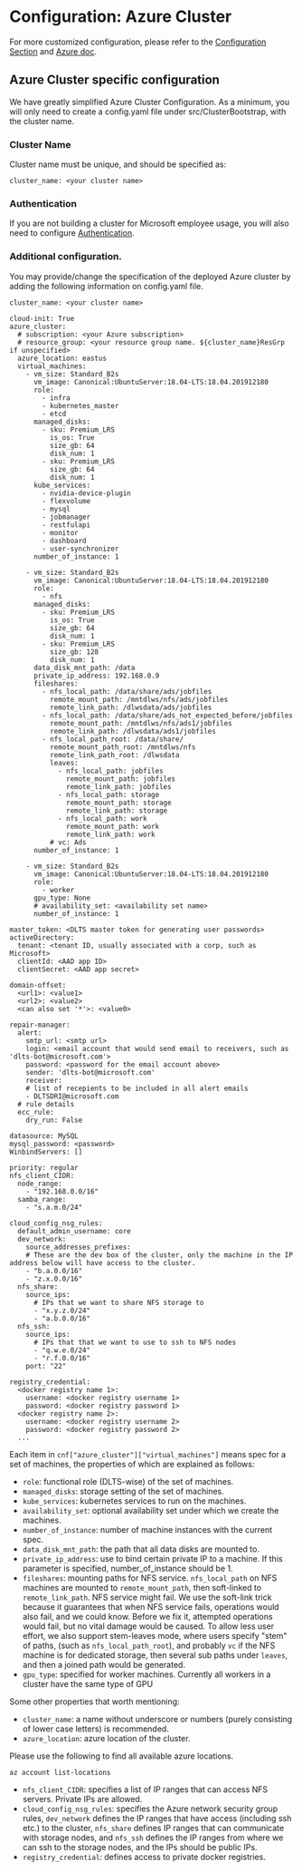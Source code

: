 # Configuration: Azure Cluster

For more customized configuration, please refer to the [Configuration Section](../configuration/Readme.md) and [Azure doc](https://docs.microsoft.com/en-us/cli/azure/vm?view=azure-cli-latest). 

## Azure Cluster specific configuration

We have greatly simplified Azure Cluster Configuration. As a minimum, you will only need to create a config.yaml file under src/ClusterBootstrap, with the cluster name. 

### Cluster Name

Cluster name must be unique, and should be specified as:

```
cluster_name: <your cluster name>
```

### Authentication
If you are not building a cluster for Microsoft employee usage, you will also need to configure [Authentication](../authentication/Readme.md). 

### Additional configuration. 

You may provide/change the specification of the deployed Azure cluster by adding the following information on config.yaml file.
```
cluster_name: <your cluster name>

cloud-init: True
azure_cluster:
  # subscription: <your Azure subscription>
  # resource_group: <your resource group name. ${cluster_name}ResGrp if unspecified>
  azure_location: eastus
  virtual_machines:
    - vm_size: Standard_B2s
      vm_image: Canonical:UbuntuServer:18.04-LTS:18.04.201912180
      role: 
        - infra
        - kubernetes_master
        - etcd
      managed_disks:
        - sku: Premium_LRS
          is_os: True
          size_gb: 64
          disk_num: 1
        - sku: Premium_LRS
          size_gb: 64
          disk_num: 1
      kube_services:
        - nvidia-device-plugin
        - flexvolume
        - mysql
        - jobmanager
        - restfulapi
        - monitor
        - dashboard
        - user-synchronizer
      number_of_instance: 1

    - vm_size: Standard_B2s
      vm_image: Canonical:UbuntuServer:18.04-LTS:18.04.201912180
      role: 
        - nfs
      managed_disks:
        - sku: Premium_LRS
          is_os: True
          size_gb: 64
          disk_num: 1
        - sku: Premium_LRS
          size_gb: 128
          disk_num: 1
      data_disk_mnt_path: /data
      private_ip_address: 192.168.0.9
      fileshares:
        - nfs_local_path: /data/share/ads/jobfiles
          remote_mount_path: /mntdlws/nfs/ads/jobfiles
          remote_link_path: /dlwsdata/ads/jobfiles
        - nfs_local_path: /data/share/ads_not_expected_before/jobfiles
          remote_mount_path: /mntdlws/nfs/ads1/jobfiles
          remote_link_path: /dlwsdata/ads1/jobfiles
        - nfs_local_path_root: /data/share/
          remote_mount_path_root: /mntdlws/nfs
          remote_link_path_root: /dlwsdata
          leaves:
            - nfs_local_path: jobfiles
              remote_mount_path: jobfiles
              remote_link_path: jobfiles
            - nfs_local_path: storage
              remote_mount_path: storage
              remote_link_path: storage
            - nfs_local_path: work
              remote_mount_path: work
              remote_link_path: work  
          # vc: Ads
      number_of_instance: 1
      
    - vm_size: Standard_B2s
      vm_image: Canonical:UbuntuServer:18.04-LTS:18.04.201912180
      role:
        - worker
      gpu_type: None
      # availability_set: <availability set name>
      number_of_instance: 1

master_token: <DLTS master token for generating user passwords>
activeDirectory:
  tenant: <tenant ID, usually associated with a corp, such as Microsoft>
  clientId: <AAD app ID>
  clientSecret: <AAD app secret>

domain-offset:
  <url1>: <value1>
  <url2>: <value2>
  <can also set '*'>: <value0>

repair-manager:
  alert:
    smtp_url: <smtp url>
    login: <email account that would send email to receivers, such as 'dlts-bot@microsoft.com'>
    password: <password for the email account above>
    sender: 'dlts-bot@microsoft.com'
    receiver:
    # list of recepients to be included in all alert emails
    - DLTSDRI@microsoft.com
  # rule details
  ecc_rule:
    dry_run: False
    
datasource: MySQL
mysql_password: <password>
WinbindServers: []

priority: regular
nfs_client_CIDR:
  node_range:
    - "192.168.0.0/16"
  samba_range:
    - "s.a.m.0/24"

cloud_config_nsg_rules:
  default_admin_username: core
  dev_network:
    source_addresses_prefixes:
    # These are the dev box of the cluster, only the machine in the IP address below will have access to the cluster.
    - "b.a.0.0/16"
    - "z.x.0.0/16"
  nfs_share:
    source_ips: 
      # IPs that we want to share NFS storage to
      - "x.y.z.0/24"
      - "a.b.0.0/16"
  nfs_ssh:
    source_ips: 
      # IPs that that we want to use to ssh to NFS nodes
      - "q.w.e.0/24"
      - "r.f.0.0/16"
    port: "22"

registry_credential:
  <docker registry name 1>:
    username: <docker registry username 1>
    password: <docker registry password 1>
  <docker registry name 2>:
    username: <docker registry username 2>
    password: <docker registry password 2>
  ...
```

Each item in `cnf["azure_cluster"]["virtual_machines"]` means spec for a set of machines, the properties of which are explained as follows: 

* `role`: functional role (DLTS-wise) of the set of machines.
* `managed_disks`: storage setting of the set of machines.
* `kube_services`: kubernetes services to run on the machines.
* `availability_set`: optional availability set under which we create the machines.
* `number_of_instance`: number of machine instances with the current spec.
* `data_disk_mnt_path`: the path that all data disks are mounted to.
* `private_ip_address`: use to bind certain private IP to a machine. If this parameter is specified, number_of_instance should be 1.
* `fileshares`: mounting paths for NFS service. `nfs_local_path` on NFS machines are mounted to `remote_mount_path`, then soft-linked to `remote_link_path`. NFS service might fail. We use the soft-link trick because it guarantees that when NFS service fails, operations would also fail, and we could know. Before we fix it, attempted operations would fail, but no vital damage would be caused. To allow less user effort, we also support stem-leaves mode, where users specify "stem" of paths, (such as `nfs_local_path_root`), and probably `vc` if the NFS machine is for dedicated storage, then several sub paths under `leaves`, and then a joined path would be generated.
* `gpu_type`: specified for worker machines. Currently all workers in a cluster have the same type of GPU

Some other properties that worth mentioning:

* `cluster_name`: a name without underscore or numbers (purely consisting of lower case letters) is recommended.
* `azure_location`: azure location of the cluster.

Please use the following to find all available azure locations. 
```
az account list-locations
```

* `nfs_client_CIDR`: specifies a list of IP ranges that can access NFS servers. Private IPs are allowed.
* `cloud_config_nsg_rules`: specifies the Azure network security group rules, `dev_network` defines the IP ranges that have access (including ssh etc.) to the cluster, `nfs_share` defines IP ranges that can communicate with storage nodes, and `nfs_ssh` defines the IP ranges from where we can ssh to the storage nodes, and the IPs should be public IPs.
* `registry_credential`: defines access to private docker registries.
